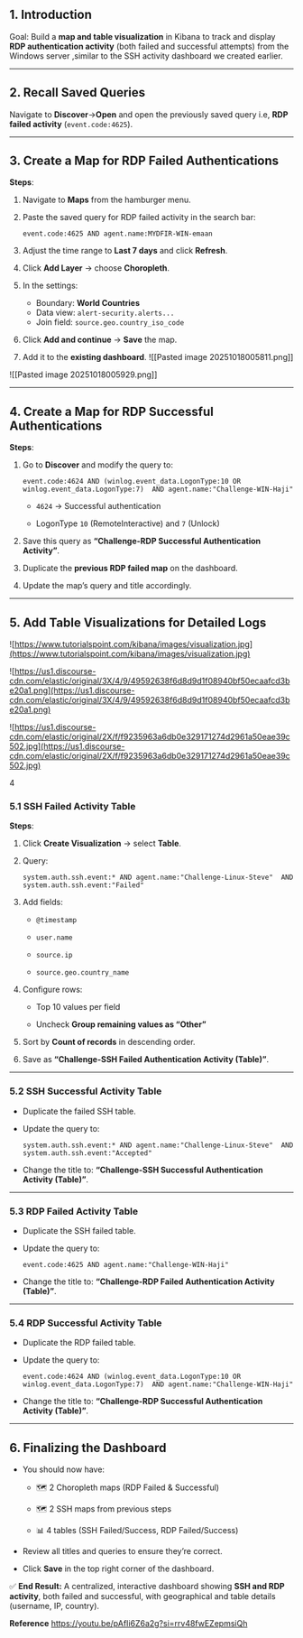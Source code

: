 
## 1. Introduction

Goal: Build a **map and table visualization** in Kibana to track and display **RDP authentication activity** (both failed and successful attempts) from the Windows server ,similar to the SSH activity dashboard we created earlier.

---

## 2. Recall Saved Queries

Navigate to **Discover**→**Open** and open the previously saved query i.e, **RDP failed activity** (`event.code:4625`).

---

## 3. Create a Map for RDP Failed Authentications

**Steps**:

1. Navigate to **Maps** from the hamburger menu.
2. Paste the saved query for RDP failed activity in the search bar:
    
    `event.code:4625 AND agent.name:MYDFIR-WIN-emaan`
    
3. Adjust the time range to **Last 7 days** and click **Refresh**.
4. Click **Add Layer** → choose **Choropleth**.
5. In the settings:
    
    - Boundary: **World Countries**
    - Data view: `alert-security.alerts...`
    - Join field: `source.geo.country_iso_code`

6. Click **Add and continue** → **Save** the map.
7. Add it to the **existing dashboard**.
![[Pasted image 20251018005811.png]]

![[Pasted image 20251018005929.png]]

---

## 4. Create a Map for RDP Successful Authentications

**Steps**:

1. Go to **Discover** and modify the query to:
    
    `event.code:4624 AND (winlog.event_data.LogonType:10 OR winlog.event_data.LogonType:7)  AND agent.name:"Challenge-WIN-Haji"`
    
    - `4624` → Successful authentication
        
    - LogonType `10` (RemoteInteractive) and `7` (Unlock)
        
2. Save this query as **“Challenge-RDP Successful Authentication Activity”**.
3. Duplicate the **previous RDP failed map** on the dashboard.
4. Update the map’s query and title accordingly.

---

## 5. Add Table Visualizations for Detailed Logs

![https://www.tutorialspoint.com/kibana/images/visualization.jpg](https://www.tutorialspoint.com/kibana/images/visualization.jpg)

![https://us1.discourse-cdn.com/elastic/original/3X/4/9/49592638f6d8d9d1f08940bf50ecaafcd3be20a1.png](https://us1.discourse-cdn.com/elastic/original/3X/4/9/49592638f6d8d9d1f08940bf50ecaafcd3be20a1.png)

![https://us1.discourse-cdn.com/elastic/original/2X/f/f9235963a6db0e329171274d2961a50eae39c502.jpg](https://us1.discourse-cdn.com/elastic/original/2X/f/f9235963a6db0e329171274d2961a50eae39c502.jpg)

4

### 5.1 SSH Failed Activity Table

**Steps**:

1. Click **Create Visualization** → select **Table**.
    
2. Query:
    
    `system.auth.ssh.event:* AND agent.name:"Challenge-Linux-Steve"  AND system.auth.ssh.event:"Failed"`
    
3. Add fields:
    
    - `@timestamp`
        
    - `user.name`
        
    - `source.ip`
        
    - `source.geo.country_name`
        
4. Configure rows:
    
    - Top 10 values per field
        
    - Uncheck **Group remaining values as “Other”**
        
5. Sort by **Count of records** in descending order.
    
6. Save as **“Challenge-SSH Failed Authentication Activity (Table)”**.
    

---

### 5.2 SSH Successful Activity Table

- Duplicate the failed SSH table.
    
- Update the query to:
    
    `system.auth.ssh.event:* AND agent.name:"Challenge-Linux-Steve"  AND system.auth.ssh.event:"Accepted"`
    
- Change the title to: **“Challenge-SSH Successful Authentication Activity (Table)”**.
    

---

### 5.3 RDP Failed Activity Table

- Duplicate the SSH failed table.
    
- Update the query to:
    
    `event.code:4625 AND agent.name:"Challenge-WIN-Haji"`
    
- Change the title to: **“Challenge-RDP Failed Authentication Activity (Table)”**.
    

---

### 5.4 RDP Successful Activity Table

- Duplicate the RDP failed table.
    
- Update the query to:
    
    `event.code:4624 AND (winlog.event_data.LogonType:10 OR winlog.event_data.LogonType:7)  AND agent.name:"Challenge-WIN-Haji"`
    
- Change the title to: **“Challenge-RDP Successful Authentication Activity (Table)”**.
    

---

## 6. Finalizing the Dashboard

- You should now have:
    
    - 🗺 2 Choropleth maps (RDP Failed & Successful)
        
    - 🗺 2 SSH maps from previous steps
        
    - 📊 4 tables (SSH Failed/Success, RDP Failed/Success)
        
- Review all titles and queries to ensure they’re correct.
    
- Click **Save** in the top right corner of the dashboard.
    

✅ **End Result:** A centralized, interactive dashboard showing **SSH and RDP activity**, both failed and successful, with geographical and table details (username, IP, country).


**Reference**
https://youtu.be/pAfIi6Z6a2g?si=rrv48fwEZepmsiQh